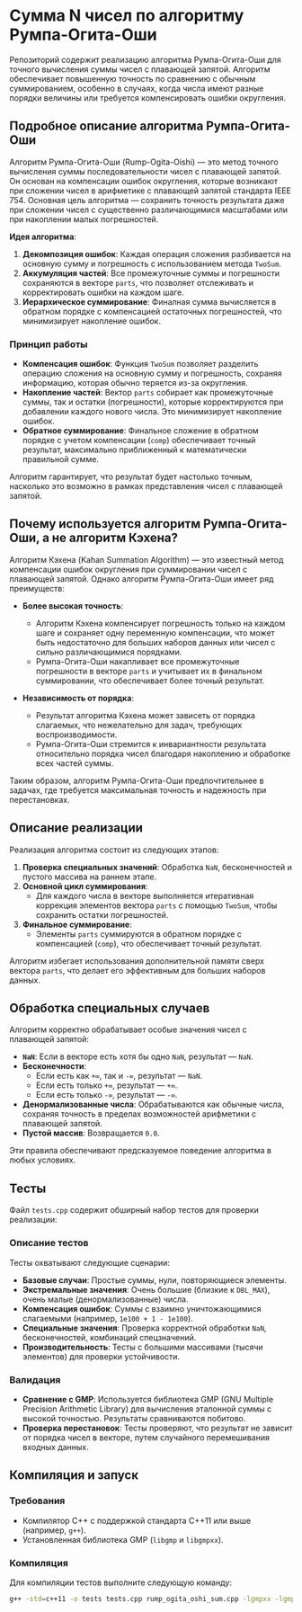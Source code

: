 # Сумма N чисел по алгоритму Румпа-Огита-Оши

Репозиторий содержит реализацию алгоритма Румпа-Огита-Оши для точного вычисления суммы чисел с плавающей запятой. Алгоритм обеспечивает повышенную точность по сравнению с обычным суммированием, особенно в случаях, когда числа имеют разные порядки величины или требуется компенсировать ошибки округления.

## Подробное описание алгоритма Румпа-Огита-Оши

Алгоритм Румпа-Огита-Оши (Rump-Ogita-Oishi) — это метод точного вычисления суммы последовательности чисел с плавающей запятой. Он основан на компенсации ошибок округления, которые возникают при сложении чисел в арифметике с плавающей запятой стандарта IEEE 754. Основная цель алгоритма — сохранить точность результата даже при сложении чисел с существенно различающимися масштабами или при накоплении малых погрешностей.

**Идея алгоритма**:  
1. **Декомпозиция ошибок**: Каждая операция сложения разбивается на основную сумму и погрешность с использованием метода `TwoSum`.
2. **Аккумуляция частей**: Все промежуточные суммы и погрешности сохраняются в векторе `parts`, что позволяет отслеживать и корректировать ошибки на каждом шаге.
3. **Иерархическое суммирование**: Финалная сумма вычисляется в обратном порядке с компенсацией остаточных погрешностей, что минимизирует накопление ошибок.

### Принцип работы

- **Компенсация ошибок**: Функция `TwoSum` позволяет разделить операцию сложения на основную сумму и погрешность, сохраняя информацию, которая обычно теряется из-за округления.  
- **Накопление частей**: Вектор `parts` собирает как промежуточные суммы, так и остатки (погрешности), которые корректируются при добавлении каждого нового числа. Это минимизирует накопление ошибок.  
- **Обратное суммирование**: Финальное сложение в обратном порядке с учетом компенсации (`comp`) обеспечивает точный результат, максимально приближенный к математически правильной сумме.  

Алгоритм гарантирует, что результат будет настолько точным, насколько это возможно в рамках представления чисел с плавающей запятой.

## Почему используется алгоритм Румпа-Огита-Оши, а не алгоритм Кэхена?

Алгоритм Кэхена (Kahan Summation Algorithm) — это известный метод компенсации ошибок округления при суммировании чисел с плавающей запятой. Однако алгоритм Румпа-Огита-Оши имеет ряд преимуществ:  

- **Более высокая точность**:  
  - Алгоритм Кэхена компенсирует погрешность только на каждом шаге и сохраняет одну переменную компенсации, что может быть недостаточно для больших наборов данных или чисел с сильно различающимися порядками.  
  - Румпа-Огита-Оши накапливает все промежуточные погрешности в векторе `parts` и учитывает их в финальном суммировании, что обеспечивает более точный результат.  

- **Независимость от порядка**:  
  - Результат алгоритма Кэхена может зависеть от порядка слагаемых, что нежелательно для задач, требующих воспроизводимости.  
  - Румпа-Огита-Оши стремится к инвариантности результата относительно порядка чисел благодаря накоплению и обработке всех частей суммы.  

Таким образом, алгоритм Румпа-Огита-Оши предпочтительнее в задачах, где требуется максимальная точность и надежность при перестановках.

## Описание реализации

Реализация алгоритма состоит из следующих этапов:  
1. **Проверка специальных значений**: Обработка `NaN`, бесконечностей и пустого массива на раннем этапе.  
2. **Основной цикл суммирования**:  
   - Для каждого числа в векторе выполняется итеративная коррекция элементов вектора `parts` с помощью `TwoSum`, чтобы сохранить остатки погрешностей.  
3. **Финальное суммирование**:  
   - Элементы `parts` суммируются в обратном порядке с компенсацией (`comp`), что обеспечивает точный результат.  

Алгоритм избегает использования дополнительной памяти сверх вектора `parts`, что делает его эффективным для больших наборов данных.

## Обработка специальных случаев

Алгоритм корректно обрабатывает особые значения чисел с плавающей запятой:  

- **`NaN`**: Если в векторе есть хотя бы одно `NaN`, результат — `NaN`.  
- **Бесконечности**:  
  - Если есть как `+∞`, так и `-∞`, результат — `NaN`.  
  - Если есть только `+∞`, результат — `+∞`.  
  - Если есть только `-∞`, результат — `-∞`.  
- **Денормализованные числа**: Обрабатываются как обычные числа, сохраняя точность в пределах возможностей арифметики с плавающей запятой.  
- **Пустой массив**: Возвращается `0.0`.  

Эти правила обеспечивают предсказуемое поведение алгоритма в любых условиях.

## Тесты

Файл `tests.cpp` содержит обширный набор тестов для проверки реализации:  

### Описание тестов

Тесты охватывают следующие сценарии:  
- **Базовые случаи**: Простые суммы, нули, повторяющиеся элементы.  
- **Экстремальные значения**: Очень большие (близкие к `DBL_MAX`), очень малые (денормализованные) числа.  
- **Компенсация ошибок**: Суммы с взаимно уничтожающимися слагаемыми (например, `1e100 + 1 - 1e100`).  
- **Специальные значения**: Проверка корректной обработки `NaN`, бесконечностей, комбинаций спецзначений.  
- **Производительность**: Тесты с большими массивами (тысячи элементов) для проверки устойчивости.  

### Валидация

- **Сравнение с GMP**: Используется библиотека GMP (GNU Multiple Precision Arithmetic Library) для вычисления эталонной суммы с высокой точностью. Результаты сравниваются побитово.  
- **Проверка перестановок**: Тесты проверяют, что результат не зависит от порядка чисел в векторе, путем случайного перемешивания входных данных.  

## Компиляция и запуск

### Требования

- Компилятор C++ с поддержкой стандарта C++11 или выше (например, `g++`).  
- Установленная библиотека GMP (`libgmp` и `libgmpxx`).  

### Компиляция

Для компиляции тестов выполните следующую команду:  
```sh
g++ -std=c++11 -o tests tests.cpp rump_ogita_oshi_sum.cpp -lgmpxx -lgmp
